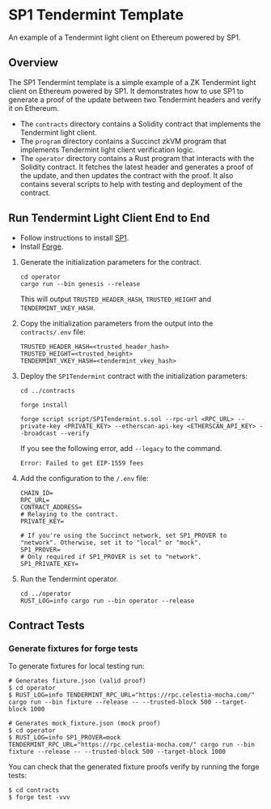 # SP1 Tendermint Template

An example of a Tendermint light client on Ethereum powered by SP1.

## Overview

The SP1 Tendermint template is a simple example of a ZK Tendermint light client on Ethereum powered by SP1. It demonstrates how to use SP1 to generate a proof of the update between two Tendermint headers and verify it on Ethereum.

* The `contracts` directory contains a Solidity contract that implements the Tendermint light client.
* The `program` directory contains a Succinct zkVM program that implements Tendermint light client verification logic.
* The `operator` directory contains a Rust program that interacts with the Solidity contract. It fetches the latest header and generates a proof of the update, and then updates the contract with the proof. It also contains several scripts to help with testing and deployment of the contract.

## Run Tendermint Light Client End to End

* Follow instructions to install [SP1](https://succinctlabs.github.io/sp1/).
* Install [Forge](https://book.getfoundry.sh/getting-started/installation.html).

1. Generate the initialization parameters for the contract.

    ```shell
    cd operator
    cargo run --bin genesis --release
    ```

    This will output `TRUSTED_HEADER_HASH`, `TRUSTED_HEIGHT` and `TENDERMINT_VKEY_HASH`.

2. Copy the initialization parameters from the output into the `contracts/.env` file:

    ```shell
    TRUSTED_HEADER_HASH=<trusted_header_hash>
    TRUSTED_HEIGHT=<trusted_height>
    TENDERMINT_VKEY_HASH=<tendermint_vkey_hash>
    ```

3. Deploy the `SP1Tendermint` contract with the initialization parameters:

    ```shell
    cd ../contracts

    forge install

    forge script script/SP1Tendermint.s.sol --rpc-url <RPC_URL> --private-key <PRIVATE_KEY> --etherscan-api-key <ETHERSCAN_API_KEY> --broadcast --verify
    ```

    If you see the following error, add `--legacy` to the command.
    ```shell
    Error: Failed to get EIP-1559 fees    
    ```

4. Add the configuration to the `/.env` file:
    ```shell
    CHAIN_ID=
    RPC_URL=
    CONTRACT_ADDRESS=
    # Relaying to the contract.
    PRIVATE_KEY=

    # If you're using the Succinct network, set SP1_PROVER to "network". Otherwise, set it to "local" or "mock".
    SP1_PROVER=
    # Only required if SP1_PROVER is set to "network".
    SP1_PRIVATE_KEY=
    ```

5. Run the Tendermint operator.
    ```shell
    cd ../operator
    RUST_LOG=info cargo run --bin operator --release
    ```

## Contract Tests
### Generate fixtures for forge tests

To generate fixtures for local testing run:

```shell
# Generates fixture.json (valid proof)
$ cd operator
$ RUST_LOG=info TENDERMINT_RPC_URL="https://rpc.celestia-mocha.com/" cargo run --bin fixture --release -- --trusted-block 500 --target-block 1000

# Generates mock_fixture.json (mock proof)
$ cd operator
$ RUST_LOG=info SP1_PROVER=mock TENDERMINT_RPC_URL="https://rpc.celestia-mocha.com/" cargo run --bin fixture --release -- --trusted-block 500 --target-block 1000
```

You can check that the generated fixture proofs verify by running the forge tests:
```shell
$ cd contracts
$ forge test -vvv
```